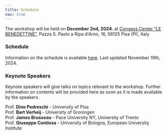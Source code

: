 ```yaml
---
title: Schedule
nav: true
---
```

The workshop will be held on **December 2nd, 2024.** at [Congess Center “LE BENEDETTINE”](https://maps.app.goo.gl/v6JqtUAkYCgopKCz7), Pazza S. Paolo a Ripa d'Arno, 16, 56125 Pisa (PI), Italy


### Schedule


Information on the schedule is available [here](../locandina.pdf). Last updated November 19th, 2024.


### Keynote Speakers
Keynote speakers will give talks on topics relevant to the workshop. Further information on contents will be provided here as soon as it is made available by the speakers.

Prof. **Dino Pedreschi** - University of Pisa<br>
Prof. **Bart Verheij** - University of Groningen<br>
Prof. **James Brusseau** - Pace University NY, University of Trento<br>
Prof. **Giuseppe Contissa** - University of Bologna, European University Institute